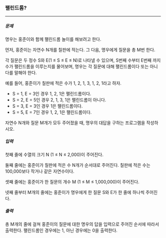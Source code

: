 ### 팰린드롬?

***

##### 문제

명우는 홍준이와 함께 팰린드롬 놀이를 해보려고 한다.               

먼저, 홍준이는 자연수 N개를 칠판에 적는다. 그 다음, 명우에게 질문을 총 M번 한다.               

각 질문은 두 정수 S와 E(1 ≤ S ≤ E ≤ N)로 나타낼 수 있으며, S번째 수부터 E번째 까지 수가 팰린드롬을 이루는지를 물어보며, 명우는 각 질문에 대해 팰린드롬이다 또는 아니다를 말해야 한다.                  

예를 들어, 홍준이가 칠판에 적은 수가 1, 2, 1, 3, 1, 2, 1라고 하자.                    

- S = 1, E = 3인 경우 1, 2, 1은 팰린드롬이다.
- S = 2, E = 5인 경우 2, 1, 3, 1은 팰린드롬이 아니다.
- S = 3, E = 3인 경우 1은 팰린드롬이다.
- S = 5, E = 7인 경우 1, 2, 1은 팰린드롬이다. 

자연수 N개와 질문 M개가 모두 주어졌을 때, 명우의 대답을 구하는 프로그램을 작성하시오.                  

##### 입력

첫째 줄에 수열의 크기 N (1 ≤ N ≤ 2,000)이 주어진다.                   

둘째 줄에는 홍준이가 칠판에 적은 수 N개가 순서대로 주어진다. 칠판에 적은 수는 100,000보다 작거나 같은 자연수이다.                  

셋째 줄에는 홍준이가 한 질문의 개수 M (1 ≤ M ≤ 1,000,000)이 주어진다.                   

넷째 줄부터 M개의 줄에는 홍준이가 명우에게 한 질문 S와 E가 한 줄에 하나씩 주어진다.                        

##### 출력

총 M개의 줄에 걸쳐 홍준이의 질문에 대한 명우의 답을 입력으로 주어진 순서에 따라서 출력한다. 팰린드롬인 경우에는 1, 아닌 경우에는 0을 출력한다.                        
              

